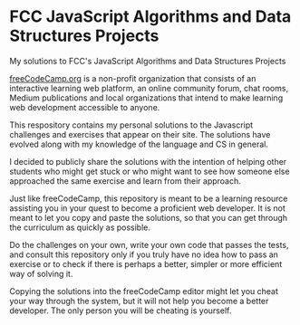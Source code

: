 # FCC JavaScript Algorithms and Data Structures Projects

My solutions to FCC's JavaScript Algorithms and Data Structures Projects

[freeCodeCamp.org](http://freecodecamp.org) is a non-profit organization that consists of an interactive learning web platform, an online community forum, chat rooms, Medium publications and local organizations that intend to make learning web development accessible to anyone.

This respository contains my personal solutions to the Javascript challenges and exercises that appear on their site. The solutions have evolved along with my knowledge of the language and CS in general.

I decided to publicly share the solutions with the intention of helping other students who might get stuck or who might want to see how someone else approached the same exercise and learn from their approach.

Just like freeCodeCamp, this repository is meant to be a learning resource assisting you in your quest to become a proficient web developer. It is not meant to let you copy and paste the solutions, so that you can get through the curriculum as quickly as possible.

Do the challenges on your own, write your own code that passes the tests, and consult this repository only if you truly have no idea how to pass an exercise or to check if there is perhaps a better, simpler or more efficient way of solving it.

Copying the solutions into the freeCodeCamp editor might let you cheat your way through the system, but it will not help you become a better developer. The only person you will be cheating is yourself.
